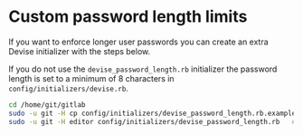 # Custom password length limits

If you want to enforce longer user passwords you can create an extra Devise initializer with the steps below.

If you do not use the `devise_password_length.rb` initializer the password length is set to a minimum of 8 characters in `config/initializers/devise.rb`.

```bash
cd /home/git/gitlab
sudo -u git -H cp config/initializers/devise_password_length.rb.example config/initializers/devise_password_length.rb
sudo -u git -H editor config/initializers/devise_password_length.rb   # inspect and edit the new password length limits
```
